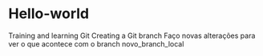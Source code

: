 # Hello-world
Training and learning Git
Creating a Git branch
Faço novas alterações para ver o que acontece com o branch novo_branch_local